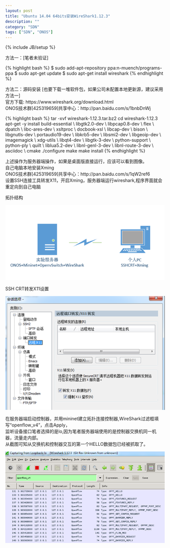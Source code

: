 ```yaml
---
layout: post
title: "Ubuntu 14.04 64bits安装WireShark1.12.3"
description: ""
category: "SDN"
tags: ["SDN", "ONOS"]
---
```

{% include JB/setup %}
<p>
方法一：[笔者未验证]
</p>
{% highlight bash %}
$ sudo add-apt-repository ppa:n-muench/programs-ppa
$ sudo apt-get update
$ sudo apt-get install wireshark
{% endhighlight %}
<p>
方法二：源码安装 [也要下载一堆软件包，如果公司未配置本地更新源，建议采用方法一]<br/>
官方下载: https://www.wireshark.org/download.html<br/>
ONOS技术群[425319659]共享中心：http://pan.baidu.com/s/1bnbDnWj
</p>
{% highlight bash %}
tar -xvf wireshark-1.12.3.tar.bz2
cd wireshark-1.12.3
apt-get -y install build-essential   \
                        libgtk2.0-dev     \
                        libpcap0.8-dev    \
                        flex              \
                        dpatch            \
                        libc-ares-dev     \
                        xsltproc          \
                        docbook-xsl       \
                        libcap-dev        \
                        bison             \
                        libgnutls-dev     \
                        portaudio19-dev   \
                        libkrb5-dev       \
                        libsmi2-dev       \
                        libgeoip-dev      \
                        imagemagick       \
                        xdg-utils         \
                        libqt4-dev        \
                        libgtk-3-dev      \
                        python-support    \
                        python-ply        \
                        quilt             \
                        liblua5.2-dev     \
                        libnl-genl-3-dev  \
                        libnl-route-3-dev \
                        asciidoc          \
                        cmake
./configure
make
make install
{% endhighlight %}
<p>
上述操作为服务器端操作，如果是桌面版直接运行，应该可以看到图像。 <br/>
自己电脑本地安装Xming <br/>
ONOS技术群[425319659]共享中心：http://pan.baidu.com/s/1qW2ref6 <br/>
设置SSH连接工具转发X11，开启Xming，服务器端运行wireshark,程序界面就会重定向到自己电脑
</p>
<p>拓扑结构</p>
<img src="/upload/2015/1/topo1.png"/>
<p>SSH CRT转发X11设置</p>
<img src="/upload/2015/1/sshcrt-setting.png"/>
<p>在服务器端启动控制器，并用mininet建立拓扑连接控制器,WireShark过滤框填写“openflow_v4”，点击Apply，<br/>
监听设备接口笔者选择的是lo,因为笔者服务器端使用的是控制器交换机同一机器，流量走内部。<br/>
从截图可知从交换机和控制器交互的第一个HELLO数据包已经被抓取了。</p>
<img src="/upload/2015/1/wireshark-menu.png"/>
